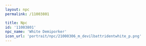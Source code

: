 ```yaml
---
layout: npc
permalink: /11003801

title: Npc
id: '11003801'
npc_name: 'White Demiporker'
icon_url: 'portrait/npc/21000306_m_devilbattridentwhite_p.png'
---
```

